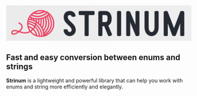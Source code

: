 ![logo](logo.png)

## Fast and easy conversion between enums and strings

**Strinum** is a lightweight and powerful library that can help you work with enums and string more efficiently and elegantly.